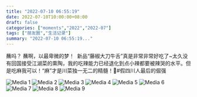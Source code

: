 ```yaml
---
title: "2022-07-10 06:55:19"
date: 2022-07-10T10:00:00+08:00
draft: false
categories: ["moments","2022","2022-07"]
tags: ["朋友圈","生活记录"]
summary: "2022-07-10 06:55:19..."
---
```


蘸吗？
​蘸啊，以最卑微的梦！
​
​新品“藤椒大刀牛舌”真是非常非常好吃了~
​太久没有回国接受江湖菜的熏陶，我的吃辣能力已经退化到点小辣都要被辣哭的水平。但是吃麻我可以！“麻”才是川菜独一无二的精髓！🥲
​
​#假四川人最后的倔强

![Media 1](/Moments/photos/2022-07-10/202207100655190.jpg)
![Media 2](/Moments/photos/2022-07-10/202207100655191.jpg)
![Media 3](/Moments/photos/2022-07-10/202207100655192.jpg)
![Media 4](/Moments/photos/2022-07-10/202207100655193.jpg)
![Media 5](/Moments/photos/2022-07-10/202207100655194.jpg)
![Media 6](/Moments/photos/2022-07-10/202207100655195.jpg)
![Media 7](/Moments/photos/2022-07-10/202207100655196.jpg)
![Media 8](/Moments/photos/2022-07-10/202207100655197.jpg)
![Media 9](/Moments/photos/2022-07-10/202207100655198.jpg)


